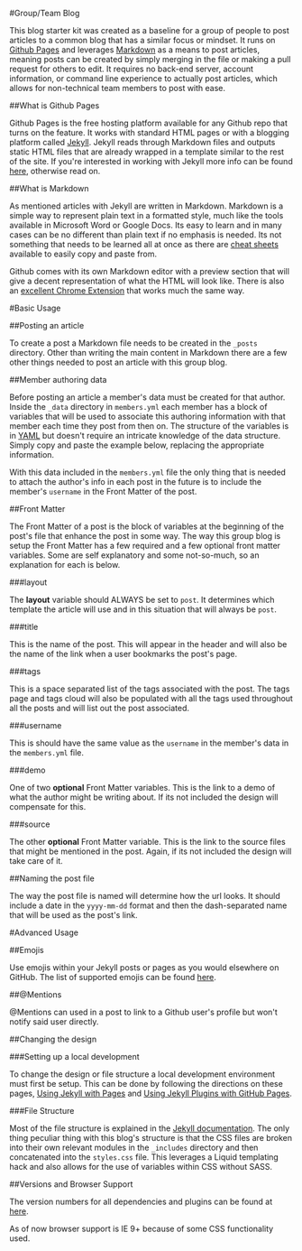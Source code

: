 #Group/Team Blog

This blog starter kit was created as a baseline for a group of people to post articles to a common blog that has a similar focus or mindset. It runs on [Github Pages](https://pages.github.com/) and leverages [Markdown](http://daringfireball.net/projects/markdown/) as a means to post articles, meaning posts can be created by simply merging in the file or making a pull request for others to edit. It requires no back-end server, account information, or command line experience to actually post articles, which allows for non-technical team members to post with ease.

##What is Github Pages

Github Pages is the free hosting platform available for any Github repo that turns on the feature. It works with standard HTML pages or with a blogging platform called [Jekyll](http://jekyllrb.com/). Jekyll reads through Markdown files and outputs static HTML files that are already wrapped in a template similar to the rest of the site. If you're interested in working with Jekyll more info can be found [here](http://jekyllrb.com/docs/home/), otherwise read on.

##What is Markdown

As mentioned articles with Jekyll are written in Markdown. Markdown is a simple way to represent plain text in a formatted style, much like the tools available in Microsoft Word or Google Docs. Its easy to learn and in many cases can be no different than plain text if no emphasis is needed. Its not something that needs to be learned all at once as there are [cheat sheets](https://github.com/adam-p/markdown-here/wiki/Markdown-Cheatsheet) available to easily copy and paste from.

Github comes with its own Markdown editor with a preview section that will give a decent representation of what the HTML will look like. There is also an [excellent Chrome Extension](https://github.com/pioul/Minimalist-Markdown-Editor-for-Chrome) that works much the same way.

#Basic Usage

##Posting an article

To create a post a Markdown file needs to be created in the `_posts` directory. Other than writing the main content in Markdown there are a few other things needed to post an article with this group blog.

##Member authoring data

Before posting an article a member's data must be created for that author. Inside the `_data` directory in `members.yml` each member has a block of variables that will be used to associate this authoring information with that member each time they post from then on. The structure of the variables is in [YAML](http://en.wikipedia.org/wiki/YAML) but doesn't require an intricate knowledge of the data structure. Simply copy and paste the example below, replacing the appropriate information.

With this data included in the `members.yml` file the only thing that is needed to attach the author's info in each post in the future is to include the member's `username` in the Front Matter of the post.

##Front Matter

The Front Matter of a post is the block of variables at the beginning of the post's file that enhance the post in some way. The way this group blog is setup the Front Matter has a few required and a few optional front matter variables. Some are self explanatory and some not-so-much, so an explanation for each is below.

###layout

The **layout** variable should ALWAYS be set to `post`. It determines which template the article will use and in this situation that will always be `post`.

###title

This is the name of the post. This will appear in the header and will also be the name of the link when a user bookmarks the post's page.

###tags

This is a space separated list of the tags associated with the post. The tags page and tags cloud will also be populated with all the tags used throughout all the posts and will list out the post associated.

###username

This is should have the same value as the `username` in the member's data in the `members.yml` file.

###demo

One of two **optional** Front Matter variables. This is the link to a demo of what the author might be writing about. If its not included the design will compensate for this.

###source

The other **optional** Front Matter variable. This is the link to the source files that might be mentioned in the post. Again, if its not included the design will take care of it.

##Naming the post file

The way the post file is named will determine how the url looks. It should include a date in the `yyyy-mm-dd` format and then the dash-separated name that will be used as the post's link.

#Advanced Usage

##Emojis

Use emojis within your Jekyll posts or pages as you would elsewhere on GitHub. The list of supported emojis can be found [here](http://www.emoji-cheat-sheet.com/).

##@Mentions

@Mentions can used in a post to link to a Github user's profile but won't notify said user directly.

##Changing the design

###Setting up a local development

To change the design or file structure a local development environment must first be setup. This can be done by following the directions on these pages, [Using Jekyll with Pages](https://help.github.com/articles/using-jekyll-with-pages/) and [Using Jekyll Plugins with GitHub Pages](https://help.github.com/articles/using-jekyll-plugins-with-github-pages/).

###File Structure

Most of the file structure is explained in the [Jekyll documentation](http://jekyllrb.com/docs/structure/). The only thing peculiar thing with this blog's structure is that the CSS files are broken into their own relevant modules in the `_includes` directory and then concatenated into the `styles.css` file. This leverages a Liquid templating hack and also allows for the use of variables within CSS without SASS.

##Versions and Browser Support

The version numbers for all dependencies and plugins can be found at [here](https://pages.github.com/versions/).

As of now browser support is IE 9+ because of some CSS functionality used.